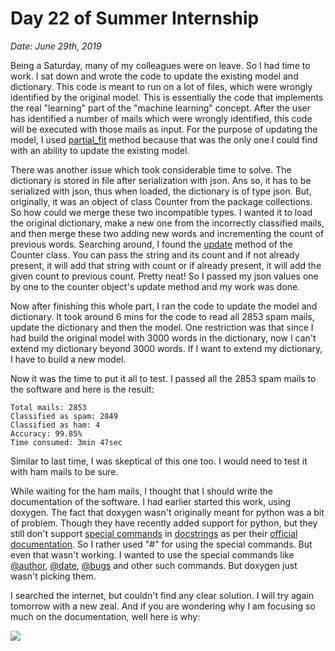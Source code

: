# Day 22 of Summer Internship

*Date: June 29th, 2019*

Being a Saturday, many of my colleagues were on leave. So I had time to work. I sat down and wrote the code to update the existing model and dictionary. This code is meant to run on a lot of files, which were wrongly identified by the original model. This is essentially the code that implements the real "learning" part of the "machine learning" concept. After the user has identified a number of mails which were wrongly identified, this code will be executed with those mails as input. For the purpose of updating the model, I used [partial_fit](https://scikit-learn.org/stable/modules/generated/sklearn.naive_bayes.MultinomialNB.html#sklearn.naive_bayes.MultinomialNB.partial_fit) method because that was the only one I could find with an ability to update the existing model. 

There was another issue which took considerable time to solve. The dictionary is stored in file after serialization with json. Ans so, it has to be serialized with json, thus when loaded, the dictionary is of type json. But, originally, it was an object of class Counter from the package collections. So how could we merge these two incompatible types. I wanted it to load the original dictionary, make a new one from the incorrectly classified mails, and then merge these two adding new words and incrementing the count of previous words. Searching around, I found the [update](https://docs.python.org/3.5/library/collections.html#collections.Counter.update) method of the Counter class. You can pass the string and its count and if not already present, it will add that string with count or if already present, it will add the given count to previous count. Pretty neat! So I passed my json values one by one to the counter object's update method and my work was done.

Now after finishing this whole part, I ran the code to update the model and dictionary. It took around 6 mins for the code to read all 2853 spam mails, update the dictionary and then the model. One restriction was that since I had build the original model with 3000 words in the dictionary, now I can't extend my dictionary beyond 3000 words. If I want to extend my dictionary, I have to build a new model.

Now it was the time to put it all to test. I passed all the 2853 spam mails to the software and here is the result:

	Total mails: 2853
	Classified as spam: 2849
	Classified as ham: 4
	Accuracy: 99.85%
	Time consumed: 3min 47sec

Similar to last time, I was skeptical of this one too. I would need to test it with ham mails to be sure.

While waiting for the ham mails, I thought that I should write the documentation of the software. I had earlier started this work, using doxygen. The fact that doxygen wasn't originally meant for python was a bit of problem. Though they have recently added support for python, but they still don't support [special commands](http://www.doxygen.nl/manual/commands.html#cmd_intro) in [docstrings](https://www.python.org/dev/peps/pep-0257/#what-is-a-docstring) as per their [official documentation](http://www.doxygen.nl/manual/docblocks.html#pythonblocks). So I rather used "#" for using the special commands. But even that wasn't working. I wanted to use the special commands like [@author](http://www.doxygen.nl/manual/commands.html#cmdauthor), [@date](http://www.doxygen.nl/manual/commands.html#cmddate), [@bugs](http://www.doxygen.nl/manual/commands.html#cmdbug) and other such commands. But doxygen just wasn't picking them.

I searched the internet, but couldn't find any clear solution. I will try again tomorrow with a new zeal. And if you are wondering why I am focusing so much on the documentation, well here is why:

![](https://b2bstorytelling.files.wordpress.com/2012/12/consultant_cartoon.jpg)
